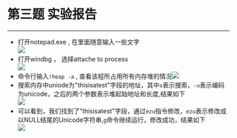 # 第三题 实验报告

---

- 打开notepad.exe , 在里面随意输入一些文字<br>![](/images/1.png)
- 打开windbg ， 选择attache to process<br>![](/images/2.png)
- 命令行输入`!heap -a` , 查看该程所占用所有内存堆的情况![](/images/3.png)
- 搜索内存中uniode为"thisisatest"字段的地址，其中`s`表示搜索，`-u`表示编码为unicode，之后的两个参数表示堆起始地址和长度,结果如下<br>![](/images/4.png)
- 可以看到，我们找到了"thisisatest"字段，通过`ezu`指令修改，`ezu`表示修改成以NULL结尾的Unicode字符串,`g`命令继续运行，修改成功，结果如下<br>![](/images/5.png)

